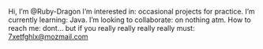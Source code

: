 Hi, I’m @Ruby-Dragon
I’m interested in: occasional projects for practice.
I’m currently learning: Java.
I’m looking to collaborate: on nothing atm.
How to reach me: dont... but if you really really really really must: 7xetfghlx@mozmail.com

<!---
Ruby-Dragon/Ruby-Dragon is a ✨ special ✨ repository because its `README.md` (this file) appears on your GitHub profile.
You can click the Preview link to take a look at your changes.
--->
